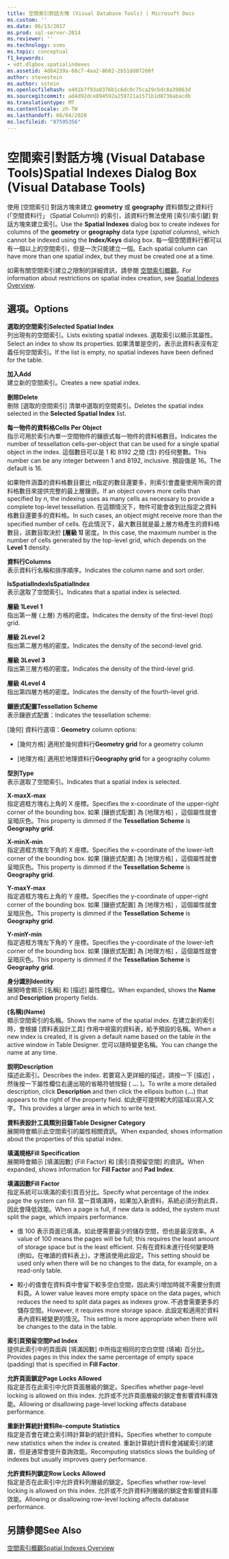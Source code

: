 ```yaml
---
title: 空間索引對話方塊 (Visual Database Tools) | Microsoft Docs
ms.custom: ''
ms.date: 06/13/2017
ms.prod: sql-server-2014
ms.reviewer: ''
ms.technology: ssms
ms.topic: conceptual
f1_keywords:
- vdt.dlgbox.spatialindexes
ms.assetid: 4d84239a-68c7-4aa2-8602-2b51dd07260f
author: stevestein
ms.author: sstein
ms.openlocfilehash: e401b7f93a8376b1c6dc0c75ca29cbdc8a39863d
ms.sourcegitcommit: ad4d92dce894592a259721a1571b1d8736abacdb
ms.translationtype: MT
ms.contentlocale: zh-TW
ms.lasthandoff: 08/04/2020
ms.locfileid: "87595356"
---
```

# <a name="spatial-indexes-dialog-box-visual-database-tools"></a><span data-ttu-id="957e9-102">空間索引對話方塊 (Visual Database Tools)</span><span class="sxs-lookup"><span data-stu-id="957e9-102">Spatial Indexes Dialog Box (Visual Database Tools)</span></span>
  <span data-ttu-id="957e9-103">使用 [空間索引]  對話方塊來建立 **geometry** 或 **geography** 資料類型之資料行 (「空間資料行」  (Spatial Column)) 的索引，該資料行無法使用 [索引/索引鍵]  對話方塊來建立索引。</span><span class="sxs-lookup"><span data-stu-id="957e9-103">Use the **Spatial Indexes** dialog box to create indexes for columns of the **geometry** or **geography** data type (*spatial columns*), which cannot be indexed using the **Index/Keys** dialog box.</span></span> <span data-ttu-id="957e9-104">每一個空間資料行都可以有一個以上的空間索引，但是一次只能建立一個。</span><span class="sxs-lookup"><span data-stu-id="957e9-104">Each spatial column can have more than one spatial index, but they must be created one at a time.</span></span>  
  
 <span data-ttu-id="957e9-105">如需有關空間索引建立之限制的詳細資訊，請參閱 [空間索引概觀](../../relational-databases/spatial/spatial-indexes-overview.md)。</span><span class="sxs-lookup"><span data-stu-id="957e9-105">For information about restrictions on spatial index creation, see [Spatial Indexes Overview](../../relational-databases/spatial/spatial-indexes-overview.md).</span></span>  
  
## <a name="options"></a><span data-ttu-id="957e9-106">選項。</span><span class="sxs-lookup"><span data-stu-id="957e9-106">Options</span></span>  
 <span data-ttu-id="957e9-107">**選取的空間索引**</span><span class="sxs-lookup"><span data-stu-id="957e9-107">**Selected Spatial Index**</span></span>  
 <span data-ttu-id="957e9-108">列出現有的空間索引。</span><span class="sxs-lookup"><span data-stu-id="957e9-108">Lists existing spatial indexes.</span></span> <span data-ttu-id="957e9-109">選取索引以顯示其屬性。</span><span class="sxs-lookup"><span data-stu-id="957e9-109">Select an index to show its properties.</span></span> <span data-ttu-id="957e9-110">如果清單是空的，表示此資料表沒有定義任何空間索引。</span><span class="sxs-lookup"><span data-stu-id="957e9-110">If the list is empty, no spatial indexes have been defined for the table.</span></span>  
  
 <span data-ttu-id="957e9-111">**加入**</span><span class="sxs-lookup"><span data-stu-id="957e9-111">**Add**</span></span>  
 <span data-ttu-id="957e9-112">建立新的空間索引。</span><span class="sxs-lookup"><span data-stu-id="957e9-112">Creates a new spatial index.</span></span>  
  
 <span data-ttu-id="957e9-113">**刪除**</span><span class="sxs-lookup"><span data-stu-id="957e9-113">**Delete**</span></span>  
 <span data-ttu-id="957e9-114">刪除 [選取的空間索引]  清單中選取的空間索引。</span><span class="sxs-lookup"><span data-stu-id="957e9-114">Deletes the spatial index selected in the **Selected Spatial Index** list.</span></span>  
  
 <span data-ttu-id="957e9-115">**每一物件的資料格**</span><span class="sxs-lookup"><span data-stu-id="957e9-115">**Cells Per Object**</span></span>  
 <span data-ttu-id="957e9-116">指示可用於索引內單一空間物件的鑲嵌式每一物件的資料格數目。</span><span class="sxs-lookup"><span data-stu-id="957e9-116">Indicates the number of tessellation cells-per-object that can be used for a single spatial object in the index.</span></span> <span data-ttu-id="957e9-117">這個數目可以是 1 和 8192 之間 (含) 的任何整數。</span><span class="sxs-lookup"><span data-stu-id="957e9-117">This number can be any integer between 1 and 8192, inclusive.</span></span> <span data-ttu-id="957e9-118">預設值是 16。</span><span class="sxs-lookup"><span data-stu-id="957e9-118">The default is 16.</span></span>  
  
 <span data-ttu-id="957e9-119">如果物件涵蓋的資料格數目要比 *n*指定的數目還要多，則索引會盡量使用所需的資料格數目來提供完整的最上層鑲嵌。</span><span class="sxs-lookup"><span data-stu-id="957e9-119">If an object covers more cells than specified by *n*, the indexing uses as many cells as necessary to provide a complete top-level tessellation.</span></span> <span data-ttu-id="957e9-120">在這類情況下，物件可能會收到比指定之資料格數目還要多的資料格。</span><span class="sxs-lookup"><span data-stu-id="957e9-120">In such cases, an object might receive more than the specified number of cells.</span></span> <span data-ttu-id="957e9-121">在此情況下，最大數目就是最上層方格產生的資料格數目，該數目取決於 **[層級 1]** 密度。</span><span class="sxs-lookup"><span data-stu-id="957e9-121">In this case, the maximum number is the number of cells generated by the top-level grid, which depends on the **Level 1** density.</span></span>  
  
 <span data-ttu-id="957e9-122">**資料行**</span><span class="sxs-lookup"><span data-stu-id="957e9-122">**Columns**</span></span>  
 <span data-ttu-id="957e9-123">表示資料行名稱和排序順序。</span><span class="sxs-lookup"><span data-stu-id="957e9-123">Indicates the column name and sort order.</span></span>  
  
 <span data-ttu-id="957e9-124">**IsSpatialIndex**</span><span class="sxs-lookup"><span data-stu-id="957e9-124">**IsSpatialIndex**</span></span>  
 <span data-ttu-id="957e9-125">表示選取了空間索引。</span><span class="sxs-lookup"><span data-stu-id="957e9-125">Indicates that a spatial index is selected.</span></span>  
  
 <span data-ttu-id="957e9-126">**層級 1**</span><span class="sxs-lookup"><span data-stu-id="957e9-126">**Level 1**</span></span>  
 <span data-ttu-id="957e9-127">指出第一層 (上層) 方格的密度。</span><span class="sxs-lookup"><span data-stu-id="957e9-127">Indicates the density of the first-level (top) grid.</span></span>  
  
 <span data-ttu-id="957e9-128">**層級 2**</span><span class="sxs-lookup"><span data-stu-id="957e9-128">**Level 2**</span></span>  
 <span data-ttu-id="957e9-129">指出第二層方格的密度。</span><span class="sxs-lookup"><span data-stu-id="957e9-129">Indicates the density of the second-level grid.</span></span>  
  
 <span data-ttu-id="957e9-130">**層級 3**</span><span class="sxs-lookup"><span data-stu-id="957e9-130">**Level 3**</span></span>  
 <span data-ttu-id="957e9-131">指出第三層方格的密度。</span><span class="sxs-lookup"><span data-stu-id="957e9-131">Indicates the density of the third-level grid.</span></span>  
  
 <span data-ttu-id="957e9-132">**層級 4**</span><span class="sxs-lookup"><span data-stu-id="957e9-132">**Level 4**</span></span>  
 <span data-ttu-id="957e9-133">指出第四層方格的密度。</span><span class="sxs-lookup"><span data-stu-id="957e9-133">Indicates the density of the fourth-level grid.</span></span>  
  
 <span data-ttu-id="957e9-134">**鑲嵌式配置**</span><span class="sxs-lookup"><span data-stu-id="957e9-134">**Tessellation Scheme**</span></span>  
 <span data-ttu-id="957e9-135">表示鑲嵌式配置：</span><span class="sxs-lookup"><span data-stu-id="957e9-135">Indicates the tessellation scheme:</span></span>  
  
 <span data-ttu-id="957e9-136">[幾何]  資料行選項：</span><span class="sxs-lookup"><span data-stu-id="957e9-136">**Geometry** column options:</span></span>  
  
-   <span data-ttu-id="957e9-137">[幾何方格]  適用於幾何資料行</span><span class="sxs-lookup"><span data-stu-id="957e9-137">**Geometry grid** for a geometry column</span></span>  
  
-   <span data-ttu-id="957e9-138">[地理方格]  適用於地理資料行</span><span class="sxs-lookup"><span data-stu-id="957e9-138">**Geography grid** for a geography column</span></span>  
  
 <span data-ttu-id="957e9-139">**型別**</span><span class="sxs-lookup"><span data-stu-id="957e9-139">**Type**</span></span>  
 <span data-ttu-id="957e9-140">表示選取了空間索引。</span><span class="sxs-lookup"><span data-stu-id="957e9-140">Indicates that a spatial index is selected.</span></span>  
  
 <span data-ttu-id="957e9-141">**X-max**</span><span class="sxs-lookup"><span data-stu-id="957e9-141">**X-max**</span></span>  
 <span data-ttu-id="957e9-142">指定週框方塊右上角的 X 座標。</span><span class="sxs-lookup"><span data-stu-id="957e9-142">Specifies the x-coordinate of the upper-right corner of the bounding box.</span></span> <span data-ttu-id="957e9-143">如果 [鑲嵌式配置]  為 [地理方格]  ，這個屬性就會呈暗灰色。</span><span class="sxs-lookup"><span data-stu-id="957e9-143">This property is dimmed if the **Tessellation Scheme** is **Geography grid**.</span></span>  
  
 <span data-ttu-id="957e9-144">**X-min**</span><span class="sxs-lookup"><span data-stu-id="957e9-144">**X-min**</span></span>  
 <span data-ttu-id="957e9-145">指定週框方塊左下角的 X 座標。</span><span class="sxs-lookup"><span data-stu-id="957e9-145">Specifies the x-coordinate of the lower-left corner of the bounding box.</span></span> <span data-ttu-id="957e9-146">如果 [鑲嵌式配置]  為 [地理方格]  ，這個屬性就會呈暗灰色。</span><span class="sxs-lookup"><span data-stu-id="957e9-146">This property is dimmed if the **Tessellation Scheme** is **Geography grid**.</span></span>  
  
 <span data-ttu-id="957e9-147">**Y-max**</span><span class="sxs-lookup"><span data-stu-id="957e9-147">**Y-max**</span></span>  
 <span data-ttu-id="957e9-148">指定週框方塊右上角的 Y 座標。</span><span class="sxs-lookup"><span data-stu-id="957e9-148">Specifies the y-coordinate of upper-right corner of the bounding box.</span></span> <span data-ttu-id="957e9-149">如果 [鑲嵌式配置]  為 [地理方格]  ，這個屬性就會呈暗灰色。</span><span class="sxs-lookup"><span data-stu-id="957e9-149">This property is dimmed if the **Tessellation Scheme** is **Geography grid**.</span></span>  
  
 <span data-ttu-id="957e9-150">**Y-min**</span><span class="sxs-lookup"><span data-stu-id="957e9-150">**Y-min**</span></span>  
 <span data-ttu-id="957e9-151">指定週框方塊左下角的 Y 座標。</span><span class="sxs-lookup"><span data-stu-id="957e9-151">Specifies the y-coordinate of the lower-left corner of the bounding box.</span></span> <span data-ttu-id="957e9-152">如果 [鑲嵌式配置]  為 [地理方格]  ，這個屬性就會呈暗灰色。</span><span class="sxs-lookup"><span data-stu-id="957e9-152">This property is dimmed if the **Tessellation Scheme** is **Geography grid**.</span></span>  
  
 <span data-ttu-id="957e9-153">**身分識別**</span><span class="sxs-lookup"><span data-stu-id="957e9-153">**Identity**</span></span>  
 <span data-ttu-id="957e9-154">展開時會顯示 [名稱]  和 [描述]  屬性欄位。</span><span class="sxs-lookup"><span data-stu-id="957e9-154">When expanded, shows the **Name** and **Description** property fields.</span></span>  
  
 <span data-ttu-id="957e9-155">**(名稱)**</span><span class="sxs-lookup"><span data-stu-id="957e9-155">**(Name)**</span></span>  
 <span data-ttu-id="957e9-156">顯示空間索引的名稱。</span><span class="sxs-lookup"><span data-stu-id="957e9-156">Shows the name of the spatial index.</span></span> <span data-ttu-id="957e9-157">在建立新的索引時，會根據 [資料表設計工具] 作用中視窗的資料表，給予預設的名稱。</span><span class="sxs-lookup"><span data-stu-id="957e9-157">When a new index is created, it is given a default name based on the table in the active window in Table Designer.</span></span> <span data-ttu-id="957e9-158">您可以隨時變更名稱。</span><span class="sxs-lookup"><span data-stu-id="957e9-158">You can change the name at any time.</span></span>  
  
 <span data-ttu-id="957e9-159">**說明**</span><span class="sxs-lookup"><span data-stu-id="957e9-159">**Description**</span></span>  
 <span data-ttu-id="957e9-160">描述此索引。</span><span class="sxs-lookup"><span data-stu-id="957e9-160">Describes the index.</span></span> <span data-ttu-id="957e9-161">若要寫入更詳細的描述，請按一下 [描述]  ，然後按一下屬性欄位右邊出現的省略符號按鈕 ( **...** )。</span><span class="sxs-lookup"><span data-stu-id="957e9-161">To write a more detailed description, click **Description** and then click the ellipsis button (**...**) that appears to the right of the property field.</span></span> <span data-ttu-id="957e9-162">如此便可提供較大的區域以寫入文字。</span><span class="sxs-lookup"><span data-stu-id="957e9-162">This provides a larger area in which to write text.</span></span>  
  
 <span data-ttu-id="957e9-163">**資料表設計工具類別目錄**</span><span class="sxs-lookup"><span data-stu-id="957e9-163">**Table Designer Category**</span></span>  
 <span data-ttu-id="957e9-164">展開時會顯示此空間索引的屬性相關資訊。</span><span class="sxs-lookup"><span data-stu-id="957e9-164">When expanded, shows information about the properties of this spatial index.</span></span>  
  
 <span data-ttu-id="957e9-165">**填滿規格**</span><span class="sxs-lookup"><span data-stu-id="957e9-165">**Fill Specification**</span></span>  
 <span data-ttu-id="957e9-166">展開時會顯示 [填滿因數]  \(Fill Factor) 和 [索引頁預留空間]  的資訊。</span><span class="sxs-lookup"><span data-stu-id="957e9-166">When expanded, shows information for **Fill Factor** and **Pad Index**.</span></span>  
  
 <span data-ttu-id="957e9-167">**填滿因數**</span><span class="sxs-lookup"><span data-stu-id="957e9-167">**Fill Factor**</span></span>  
 <span data-ttu-id="957e9-168">指定系統可以填滿的索引頁百分比。</span><span class="sxs-lookup"><span data-stu-id="957e9-168">Specify what percentage of the index page the system can fill.</span></span> <span data-ttu-id="957e9-169">當一頁填滿時，如果加入新資料，系統必須分割此頁，因此會降低效能。</span><span class="sxs-lookup"><span data-stu-id="957e9-169">When a page is full, if new data is added, the system must split the page, which impairs performance.</span></span>  
  
-   <span data-ttu-id="957e9-170">值 100 表示頁面已填滿，如此便需要最少的儲存空間，但也是最沒效率。</span><span class="sxs-lookup"><span data-stu-id="957e9-170">A value of 100 means the pages will be full; this requires the least amount of storage space but is the least efficient.</span></span> <span data-ttu-id="957e9-171">只有在資料未進行任何變更時 (例如，在唯讀的資料表上)，才應該使用此設定。</span><span class="sxs-lookup"><span data-stu-id="957e9-171">This setting should be used only when there will be no changes to the data, for example, on a read-only table.</span></span>  
  
-   <span data-ttu-id="957e9-172">較小的值會在資料頁中會留下較多空白空間，因此索引增加時就不需要分割資料頁。</span><span class="sxs-lookup"><span data-stu-id="957e9-172">A lower value leaves more empty space on the data pages, which reduces the need to split data pages as indexes grow.</span></span> <span data-ttu-id="957e9-173">不過會需要更多的儲存空間。</span><span class="sxs-lookup"><span data-stu-id="957e9-173">However, it requires more storage space.</span></span> <span data-ttu-id="957e9-174">此設定較適用於資料表內資料被變更的情況。</span><span class="sxs-lookup"><span data-stu-id="957e9-174">This setting is more appropriate when there will be changes to the data in the table.</span></span>  
  
 <span data-ttu-id="957e9-175">**索引頁預留空間**</span><span class="sxs-lookup"><span data-stu-id="957e9-175">**Pad Index**</span></span>  
 <span data-ttu-id="957e9-176">提供此索引中的頁面與 [填滿因數]  中所指定相同的空白空間 (填補) 百分比。</span><span class="sxs-lookup"><span data-stu-id="957e9-176">Provides pages in this index the same percentage of empty space (padding) that is specified in **Fill Factor**.</span></span>  
  
 <span data-ttu-id="957e9-177">**允許頁面鎖定**</span><span class="sxs-lookup"><span data-stu-id="957e9-177">**Page Locks Allowed**</span></span>  
 <span data-ttu-id="957e9-178">指定是否在此索引中允許頁面層級的鎖定。</span><span class="sxs-lookup"><span data-stu-id="957e9-178">Specifies whether page-level locking is allowed on this index.</span></span> <span data-ttu-id="957e9-179">允許或不允許頁面層級的鎖定會影響資料庫效能。</span><span class="sxs-lookup"><span data-stu-id="957e9-179">Allowing or disallowing page-level locking affects database performance.</span></span>  
  
 <span data-ttu-id="957e9-180">**重新計算統計資料**</span><span class="sxs-lookup"><span data-stu-id="957e9-180">**Re-compute  Statistics**</span></span>  
 <span data-ttu-id="957e9-181">指定是否會在建立索引時計算新的統計資料。</span><span class="sxs-lookup"><span data-stu-id="957e9-181">Specifies whether to compute new statistics when the index is created.</span></span> <span data-ttu-id="957e9-182">重新計算統計資料會減緩索引的建置，但是通常會提升查詢效能。</span><span class="sxs-lookup"><span data-stu-id="957e9-182">Recomputing statistics slows the building of indexes but usually improves query performance.</span></span>  
  
 <span data-ttu-id="957e9-183">**允許資料列鎖定**</span><span class="sxs-lookup"><span data-stu-id="957e9-183">**Row Locks Allowed**</span></span>  
 <span data-ttu-id="957e9-184">指定是否在此索引中允許資料列層級的鎖定。</span><span class="sxs-lookup"><span data-stu-id="957e9-184">Specifies whether row-level locking is allowed on this index.</span></span> <span data-ttu-id="957e9-185">允許或不允許資料列層級的鎖定會影響資料庫效能。</span><span class="sxs-lookup"><span data-stu-id="957e9-185">Allowing or disallowing row-level locking affects database performance.</span></span>  
  
## <a name="see-also"></a><span data-ttu-id="957e9-186">另請參閱</span><span class="sxs-lookup"><span data-stu-id="957e9-186">See Also</span></span>  
 [<span data-ttu-id="957e9-187">空間索引概觀</span><span class="sxs-lookup"><span data-stu-id="957e9-187">Spatial Indexes Overview</span></span>](../../relational-databases/spatial/spatial-indexes-overview.md)  
  
  

